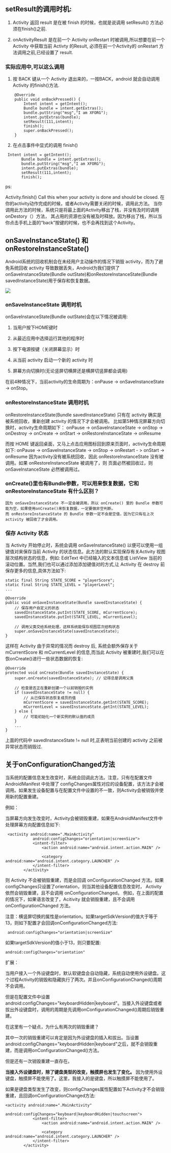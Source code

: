 
##  setResult的调用时机:

1. Activity 返回 result 是在被 finish 的时候，也就是说调用 setResult() 方法必须在finish()之前.
 
2. onActivityResult 是在前一个 Activity onRestart 时被调用,所以想要在前一个 Activity 中获取当前 Activty 的Result,
   必须在前一个Activity的 onRestart 方法调用之前,已经设置了 result.
   

### 实际应用中,可以这么调用

1. 按 BACK 键从一个 Activity 退出来的，一按BACK，android 就会自动调用 Activity 的finish()方法.

```
    @Override
    public void onBackPressed() {
        Intent intent = getIntent();
        Bundle bundle = intent.getExtras();
        bundle.putString("msg","I am XFORG");
        intent.putExtras(bundle);
        setResult(111,intent);
        finish();
        super.onBackPressed();
    }
```

2. 在点击事件中显式的调用 finish()

 ```
  Intent intent = getIntent();
        Bundle bundle = intent.getExtras();
        bundle.putString("msg","I am XFORG");
        intent.putExtras(bundle);
        setResult(111,intent);
        finish();
 ```
 
 ps:
 
  Activity.finish() Call this when your activity is done and should be closed. 
  在你的activity动作完成的时候，或者Activity需要关闭的时候，调用此方法。
  当你调用此方法的时候，系统只是将最上面的Activity移出了栈，并没有及时的调用onDestory（）方法，
  其占用的资源也没有被及时释放。因为移出了栈，所以当你点击手机上面的“back”按键的时候，也不会再找到这个Activity。
  
## onSaveInstanceState() 和 onRestoreInstanceState()
  
  Android系统的回收机制会在未经用户主动操作的情况下销毁 activity，而为了避免系统回收 activity 导致数据丢失，Android为我们提供了onSaveInstanceState(Bundle outState)和onRestoreInstanceState(Bundle savedInstanceState)用于保存和恢复数据。
  
   ![](https://github.com/xianfeng92/android-code-read/blob/master/images/saveAndRestoreInstancState.png)
 
### onSaveInstanceState 调用时机
 
onSaveInstanceState(Bundle outState)会在以下情况被调用:

1. 当用户按下HOME键时

2. 从最近应用中选择运行其他的程序时

3. 按下电源按键（关闭屏幕显示）时

4. 从当前 activity 启动一个新的 activity 时

5. 屏幕方向切换时(无论竖屏切横屏还是横屏切竖屏都会调用)

在前4种情况下，当前activity的生命周期为：onPause -> onSaveInstanceState -> onStop。 

### onRestoreInstanceState 调用时机

   onRestoreInstanceState(Bundle savedInstanceState) 只有在 activity 确实是被系统回收，重新创建 activity 的情况下才会被调用。
   比如第5种情况屏幕方向切换时，activity生命周期如下： onPause -> onSaveInstanceState -> onStop -> onDestroy -> onCreate -> onStart      -> onRestoreInstanceState -> onResume 
   
   而按 HOME 键返回桌面，又马上点击应用图标回到原来页面时，activity生命周期如下: onPause -> onSaveInstanceState -> onStop -> onRestart -     > onStart -> onResume 因为activity没有被系统回收，因此 onRestoreInstanceState 没有被调用。如果 onRestoreInstanceState 被调用了，则    页面必然被回收过，则 onSaveInstanceState 必然被调用过。

### onCreate()里也有Bundle参数，可以用来恢复数据，它和 onRestoreInstanceState 有什么区别？

    因为 onSaveInstanceState 不一定会被调用，所以 onCreate() 里的 Bundle 参数可能为空，如果使用onCreate()来恢复数据，一定要做非空判断。
    而 onRestoreInstanceState 的 Bundle 参数一定不会是空值，因为它只有在上次 activity 被回收了才会调用。
   
### 保存 Activity 状态  
  
   当 Activity 开始停止时，系统会调用 onSaveInstanceState() 以便可以使用一组键值对来保存当前 Activity 的状态信息。此方法的默认实现保存有关Activity 视图层次结构状态的信息，例如: EditText 中已经输入的文本信息或 ListView 当前的滚动位置。当然,我们也可以通过添加添加键值对的方式,让 Activity 在 destroy 前保存更多的信息,具体方法如下:

```
static final String STATE_SCORE = "playerScore";
static final String STATE_LEVEL = "playerLevel";
...

@Override
public void onSaveInstanceState(Bundle savedInstanceState) {
    // 保存用户自定义的状态
    savedInstanceState.putInt(STATE_SCORE, mCurrentScore);
    savedInstanceState.putInt(STATE_LEVEL, mCurrentLevel);
    
    // 调用父类交给系统处理，这样系统能保存视图层次结构状态
    super.onSaveInstanceState(savedInstanceState);
}
```
这样在 Activity 由于异常的情况而 destroy 后, 系统会额外保存关于 mCurrentScore 和 mCurrentLevel 的信息,而当此 Activity 被重建时,我们可以在恢onCreate()进行一些状态数据的恢复:

```
@Override
protected void onCreate(Bundle savedInstanceState) {
    super.onCreate(savedInstanceState); // 记得总是调用父类
   
    // 检查是否正在重新创建一个以前销毁的实例
    if (savedInstanceState != null) {
        // 从已保存状态恢复成员的值
        mCurrentScore = savedInstanceState.getInt(STATE_SCORE);
        mCurrentLevel = savedInstanceState.getInt(STATE_LEVEL);
    } else {
        // 可能初始化一个新实例的默认值的成员
    }
    ...
}
```
上面的代码中 savedInstanceState != null 时,正表明当前创建的 activity 之前被异常状态而销毁过.
   
   
## 关于onConfigurationChanged方法

   当系统的配置信息发生改变时，系统会回调此方法。注意，只有在配置文件 AndroidManifest 中处理了 configChanges属性对应的设备配置，该方法才会被调用。如果发生设备配置与在配置文件中设置的不一致，则Activity会被销毁并使用新的配置重建。
   
   例如：
   
   当屏幕方向发生改变时，Activity会被销毁重建，如果在AndroidManifest文件中处理屏幕方向配置信息如下:
```
 <activity android:name=".MainActivity"
            android:configChanges="orientation|screenSize">
            <intent-filter>
                <action android:name="android.intent.action.MAIN" />

                <category android:name="android.intent.category.LAUNCHER" />
            </intent-filter>
        </activity>
 ```
 
  则 Activity 不会被销毁重建，而是会回调 onConfigurationChanged 方法。如果configChanges只设置了orientation，则当其他设备配置信息改变时，     Activity依然会销毁重建，且不会调用 onConfigurationChanged。
  例如，在上面的配置的情况下，如果语言改变了，Acitivity 就会销毁重建，且不会调用 onConfigurationChanged 方法。

  注意：横竖屏切换的属性是orientation。如果targetSdkVersion的值大于等于13，则如下配置才会回调onConfigurationChanged方法:
  
 ```
  android:configChanges="orientation|screenSize"
 ```
 
 如果targetSdkVersion的值小于13，则只要配置:
 
 ```
 android:configChanges="orientation"
 ```
 
扩展：

当用户接入一个外设键盘时，默认软键盘会自动隐藏，系统自动使用外设键盘。这个过程Activity的销毁和隐藏执行了两次。并且onConfigurationChanged()周期不会调用。

但是在配置文件中设置android:configChanges="keyboardHidden|keyboard"。当接入外设键盘或者拔出外设键盘时，调用的周期是先调用onConfigurationChanged()周期后销毁重建。

在这里有一个疑点，为什么有两次的销毁重建？

其中一次的销毁重建可以肯定是因为外设键盘的插入和拔出。当设置android:configChanges="keyboardHidden|keyboard"之后，就不会销毁重建，而是调用onConfigurationChanged()方法。

但是还有一次销毁重建一直存在。

__当接入外设键盘时，除了键盘类型的改变，触摸屏也发生了变化。__ 因为使用外设键盘，触摸屏不能使用了。这里，我接入的是键盘，所以触摸屏不能使用了。
 
如果是键盘类型发生了改变，则configChanges属性配置如下Activity才不会销毁重建，且回调onConfigurationChanged方法:

```
<activity android:name=".MainActivity"
            android:configChanges="keyboard|keyboardHidden|touchscreen">
            <intent-filter>
                <action android:name="android.intent.action.MAIN" />

                <category android:name="android.intent.category.LAUNCHER" />
            </intent-filter>
        </activity>
```


















  
  
